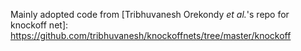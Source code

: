 Mainly adopted code from [Tribhuvanesh Orekondy _et al._'s repo for knockoff net]: https://github.com/tribhuvanesh/knockoffnets/tree/master/knockoff